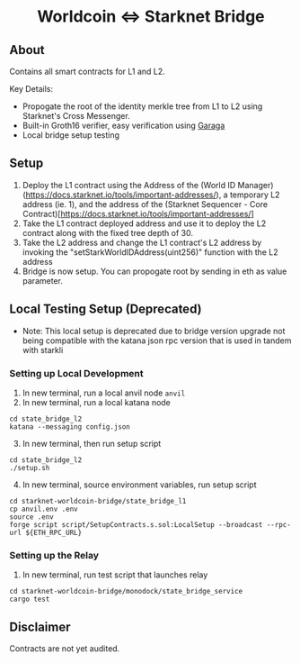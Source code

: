 <div align="center">
  <h1>Worldcoin <=> Starknet Bridge</h1>
</div>

## About
Contains all smart contracts for L1 and L2.

Key Details:
- Propogate the root of the identity merkle tree from L1 to L2 using Starknet's Cross Messenger.
- Built-in Groth16 verifier, easy verification using [Garaga](https://github.com/keep-starknet-strange/garaga)
- Local bridge setup testing

## Setup
1. Deploy the L1 contract using the Address of the (World ID Manager)(https://docs.starknet.io/tools/important-addresses/), a temporary L2 address (ie. 1), and the address of the (Starknet Sequencer - Core Contract)[https://docs.starknet.io/tools/important-addresses/]
2. Take the L1 contract deployed address and use it to deploy the L2 contract along with the fixed tree depth of 30.
3. Take the L2 address and change the L1 contract's L2 address by invoking the "setStarkWorldIDAddress(uint256)" function with the L2 address
4. Bridge is now setup. You can propogate root by sending in eth as value parameter. 

## Local Testing Setup (Deprecated)
* Note: This local setup is deprecated due to bridge version upgrade not being compatible with the katana json rpc version that is used in tandem with starkli

### Setting up Local Development 
1. In new terminal, run a local anvil node
```anvil```
2. In new terminal, run a local katana node
```
cd state_bridge_l2
katana --messaging config.json
```
3. In new terminal, then run setup script
```
cd state_bridge_l2
./setup.sh
```
4. In new terminal, source environment variables, run setup script
```
cd starknet-worldcoin-bridge/state_bridge_l1
cp anvil.env .env
source .env
forge script script/SetupContracts.s.sol:LocalSetup --broadcast --rpc-url ${ETH_RPC_URL}
```

### Setting up the Relay 
1. In new terminal, run test script that launches relay
```
cd starknet-worldcoin-bridge/monodock/state_bridge_service
cargo test
```

## Disclaimer
Contracts are not yet audited.
